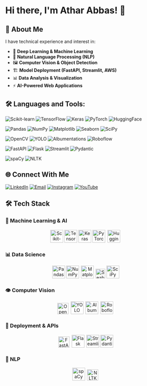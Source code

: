 # Hi there, I'm Athar Abbas! 👋

## 🚀 About Me
I have technical experience and interest in:
- 🧠 **Deep Learning & Machine Learning**
- 🤖 **Natural Language Processing (NLP)**
- 🖼️ **Computer Vision & Object Detection**
- 🏗️ **Model Deployment (FastAPI, Streamlit, AWS)**
- 📊 **Data Analysis & Visualization**
- ⚡ **AI-Powered Web Applications**

## 🛠️ Languages and Tools:


![Scikit-learn](https://img.shields.io/badge/ScikitLearn-F7931E?style=for-the-badge&logo=scikit-learn&logoColor=white)
![TensorFlow](https://img.shields.io/badge/TensorFlow-FF6F00?style=for-the-badge&logo=tensorflow&logoColor=white)
![Keras](https://img.shields.io/badge/Keras-D00000?style=for-the-badge&logo=keras&logoColor=white)
![PyTorch](https://img.shields.io/badge/PyTorch-EE4C2C?style=for-the-badge&logo=pytorch&logoColor=white)
![HuggingFace](https://img.shields.io/badge/HuggingFace-FFD21E?style=for-the-badge&logo=huggingface&logoColor=black)


![Pandas](https://img.shields.io/badge/Pandas-2C2D72?style=for-the-badge&logo=pandas&logoColor=white)
![NumPy](https://img.shields.io/badge/NumPy-013243?style=for-the-badge&logo=numpy&logoColor=white)
![Matplotlib](https://img.shields.io/badge/Matplotlib-%23ffffff.svg?style=for-the-badge&logo=Matplotlib&logoColor=black)
![Seaborn](https://img.shields.io/badge/Seaborn-0C55A5?style=for-the-badge&logo=seaborn&logoColor=white)
![SciPy](https://img.shields.io/badge/SciPy-8CAAE6?style=for-the-badge&logo=scipy&logoColor=white)


![OpenCV](https://img.shields.io/badge/OpenCV-5C3EE8?style=for-the-badge&logo=opencv&logoColor=white)
![YOLO](https://img.shields.io/badge/YOLO-00FFFF?style=for-the-badge&logo=yolo&logoColor=black)
![Albumentations](https://img.shields.io/badge/Albumentations-00C4CC?style=for-the-badge&logo=albumentations&logoColor=white)
![Roboflow](https://img.shields.io/badge/Roboflow-FF4C4C?style=for-the-badge&logo=roboflow&logoColor=white)


![FastAPI](https://img.shields.io/badge/FastAPI-005571?style=for-the-badge&logo=fastapi)
![Flask](https://img.shields.io/badge/Flask-000000?style=for-the-badge&logo=flask&logoColor=white)
![Streamlit](https://img.shields.io/badge/Streamlit-FF4B4B?style=for-the-badge&logo=streamlit&logoColor=white)
![Pydantic](https://img.shields.io/badge/Pydantic-9209FF?style=for-the-badge&logo=pydantic&logoColor=white)


![spaCy](https://img.shields.io/badge/spaCy-09A3D5?style=for-the-badge&logo=spacy&logoColor=white)
![NLTK](https://img.shields.io/badge/NLTK-000080?style=for-the-badge&logo=nltk&logoColor=white)

## 🌐 Connect With Me

[![LinkedIn](https://img.shields.io/badge/LinkedIn-0A66C2?style=for-the-badge&logo=linkedin)](https://www.linkedin.com/in/atharabbas-993-linkden)
[![Email](https://img.shields.io/badge/Email-D14836?style=for-the-badge&logo=gmail&logoColor=white)](mailto:atharabbas993@gmail.com)
[![Instagram](https://img.shields.io/badge/Instagram-E4405F?style=for-the-badge&logo=instagram&logoColor=white)]([https://www.instagram.com/your_username](https://www.instagram.com/athar_abbas993?igsh=MXJsb3p1enU5MGlqcA%3D%3D&utm_source=qr))
[![YouTube](https://img.shields.io/badge/YouTube-FF0000?style=for-the-badge&logo=youtube&logoColor=white)](https://www.youtube.com/@atharabbas993-s4x)




## 🛠️ Tech Stack

### 🤖 Machine Learning & AI
<div align="center">
  <img src="https://upload.wikimedia.org/wikipedia/commons/0/05/Scikit_learn_logo_small.svg" height="40" title="Scikit-learn" alt="Scikit-learn">
  <img src="https://upload.wikimedia.org/wikipedia/commons/2/2d/Tensorflow_logo.svg" height="40" title="TensorFlow" alt="TensorFlow">
  <img src="https://upload.wikimedia.org/wikipedia/commons/a/ae/Keras_logo.svg" height="40" title="Keras" alt="Keras">
  <img src="https://upload.wikimedia.org/wikipedia/commons/9/96/Pytorch_logo.svg" height="40" title="PyTorch" alt="PyTorch">
  <img src="https://huggingface.co/front/assets/huggingface_logo.svg" height="40" title="Hugging Face" alt="Hugging Face" style="background:white;padding:3px;border-radius:4px">
</div>

### 📊 Data Science
<div align="center">
  <img src="https://upload.wikimedia.org/wikipedia/commons/2/22/Pandas_mark.svg" height="40" title="Pandas" alt="Pandas">
  <img src="https://upload.wikimedia.org/wikipedia/commons/3/31/NumPy_logo_2020.svg" height="40" title="NumPy" alt="NumPy">
  <img src="https://upload.wikimedia.org/wikipedia/commons/8/84/Matplotlib_icon.svg" height="40" title="Matplotlib" alt="Matplotlib" style="background:white;padding:2px">
  <img src="https://seaborn.pydata.org/_static/logo-wide-lightbg.svg" height="30" title="Seaborn" alt="Seaborn">
  <img src="https://upload.wikimedia.org/wikipedia/commons/b/b2/SCIPY_2.svg" height="40" title="SciPy" alt="SciPy">
</div>

### 👁️ Computer Vision
<div align="center">
  <img src="https://upload.wikimedia.org/wikipedia/commons/3/32/OpenCV_Logo_with_text_svg_version.svg" height="35" title="OpenCV" alt="OpenCV">
  <img src="https://www.ultralytics.com/images/yolo-logo.png" height="40" title="YOLO" alt="YOLO" style="background:white;padding:3px;border-radius:4px">
  <img src="https://albumentations.ai/images/albumentations_logo.svg" height="40" title="Albumentations" alt="Albumentations">
  <img src="https://roboflow.com/images/roboflow-app-icon.png" height="40" title="Roboflow" alt="Roboflow" style="background:white;padding:3px;border-radius:4px">
</div>

### 🚀 Deployment & APIs
<div align="center">
  <img src="https://fastapi.tiangolo.com/img/logo-margin/logo-teal.png" height="35" title="FastAPI" alt="FastAPI">
  <img src="https://upload.wikimedia.org/wikipedia/commons/3/3c/Flask_logo.svg" height="40" title="Flask" alt="Flask" style="background:white;padding:3px">
  <img src="https://streamlit.io/images/brand/streamlit-mark-color.svg" height="40" title="Streamlit" alt="Streamlit">
  <img src="https://pydantic.dev/img/logo.svg" height="40" title="Pydantic" alt="Pydantic">
</div>

### 📝 NLP
<div align="center">
  <img src="https://upload.wikimedia.org/wikipedia/commons/8/88/SpaCy_logo.svg" height="40" title="spaCy" alt="spaCy">
  <img src="https://upload.wikimedia.org/wikipedia/commons/d/d3/NLTK_Logo.jpg" height="35" title="NLTK" alt="NLTK" style="background:white;padding:3px;border-radius:4px">
</div>
